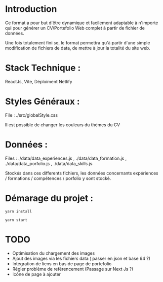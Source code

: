 # Introduction

Ce format a pour but d'être dynamique et facilement adaptable à n'importe qui pour générer un CV/Portefolio Web complet à partir de fichier de données.

Une fois totalement fini se, le format permettra qu'à partir d'une simple modification de fichiers de data, de mettre à jour la totalité du site web.

# Stack Technique :

ReactJs, Vite, Déploiment Netlify

# Styles Généraux :

File : ./src/globalStyle.css

Il est possible de changer les couleurs du thèmes du CV

# Données :

Files : ./data/data_experiences.js , ./data/data_formation.js , ./data/data_porfolio.js , ./data/data_skills.js

Stockés dans ces differents fichiers, les données concernants expériences / formations / compétences / porfolio y sont stocké.

# Démarage du projet :

`yarn install`

`yarn start`

# TODO

- Optimisation du chargement des images
- Ajout des images via les fichiers data ( passer en json et base 64 ?)
- Intégration de liens en bas de page de portefolio
- Régler problème de reférencement (Passage sur Next Js ?)
- Icône de page à ajouter
